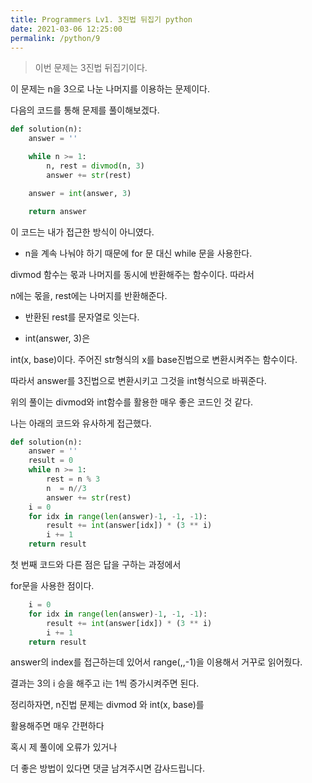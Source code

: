 ```yaml
---
title: Programmers Lv1. 3진법 뒤집기 python
date: 2021-03-06 12:25:00
permalink: /python/9
---
```


>이번 문제는 3진법 뒤집기이다.

이 문제는 n을 3으로 나눈 나머지를 이용하는 문제이다.

다음의 코드를 통해 문제를 풀이해보겠다.

~~~python
def solution(n):
    answer = ''

    while n >= 1:
        n, rest = divmod(n, 3)
        answer += str(rest)

    answer = int(answer, 3)

    return answer
~~~

이 코드는 내가 접근한 방식이 아니였다.

- n을 계속 나눠야 하기 때문에 for 문 대신 while 문을 사용한다.

divmod 함수는 몫과 나머지를 동시에 반환해주는 함수이다. 따라서

n에는 몫을, rest에는 나머지를 반환해준다.

- 반환된 rest를 문자열로 잇는다.

- int(answer, 3)은

int(x, base)이다. 주어진 str형식의 x를 base진법으로 변환시켜주는 함수이다.

따라서 answer를 3진법으로 변환시키고 그것을 int형식으로 바꿔준다.

위의 풀이는 divmod와 int함수를 활용한 매우 좋은 코드인 것 같다.

나는 아래의 코드와 유사하게 접근했다.

~~~python
def solution(n):
    answer = ''
    result = 0
    while n >= 1:
        rest = n % 3
        n  = n//3
        answer += str(rest)
    i = 0
    for idx in range(len(answer)-1, -1, -1):
        result += int(answer[idx]) * (3 ** i)
        i += 1
    return result
~~~

첫 번째 코드와 다른 점은 답을 구하는 과정에서

for문을 사용한 점이다.

~~~python
    i = 0
    for idx in range(len(answer)-1, -1, -1):
        result += int(answer[idx]) * (3 ** i)
        i += 1
    return result
~~~
answer의 index를 접근하는데 있어서 range(,,-1)을 이용해서
거꾸로 읽어줬다.

결과는 3의 i 승을 해주고 i는 1씩 증가시켜주면 된다.

정리하자면, n진법 문제는 divmod 와 int(x, base)를

활용해주면 매우 간편하다


혹시 제 풀이에 오류가 있거나

더 좋은 방법이 있다면 댓글 남겨주시면 감사드립니다.
